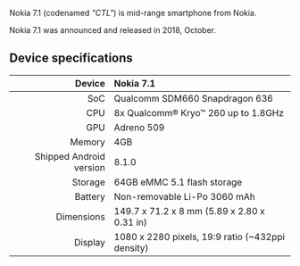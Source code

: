  Nokia 7.1 (codenamed _"CTL"_) is mid-range smartphone from Nokia.

Nokia 7.1 was announced and released in 2018, October.

## Device specifications

| Device       |   Nokia 7.1                                     |
| -----------: | :---------------------------------------------- |
| SoC          | Qualcomm SDM660 Snapdragon 636                  |
| CPU          | 8x Qualcomm® Kryo™ 260 up to 1.8GHz             |
| GPU          | Adreno 509                                      |
| Memory       | 4GB                                             |
| Shipped Android version | 8.1.0                                |
| Storage      | 64GB eMMC 5.1 flash storage                     |
| Battery      | Non-removable Li-Po 3060 mAh                    |
| Dimensions   | 149.7 x 71.2 x 8 mm (5.89 x 2.80 x 0.31 in)     |
| Display      | 1080 x 2280 pixels, 19:9 ratio (~432ppi density)|
